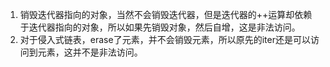 1. 销毁迭代器指向的对象，当然不会销毁迭代器，但是迭代器的++运算却依赖于迭代器指向的对象，所以如果先销毁对象，然后自增，这是非法访问。
2. 对于侵入式链表，erase了元素，并不会销毁元素，所以原先的iter还是可以访问到元素，这并不是非法访问。
